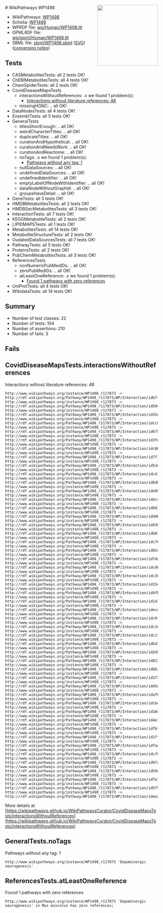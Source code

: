 <img style="float: right; width: 200px" src="../logo.png" />
# WikiPathways WP1498

* WikiPathways: [WP1498](https://identifiers.org/wikipathways:WP1498)
* Scholia: [WP1498](https://scholia.toolforge.org/wikipathways/WP1498)
* WPRDF file: [wp/Human/WP1498.ttl](../wp/Human/WP1498.ttl)
* GPMLRDF file: [wp/gpml/Human/WP1498.ttl](../wp/gpml/Human/WP1498.ttl)
* SBML file: [sbml/WP1498.sbml](../sbml/WP1498.sbml) ([SVG](../sbml/WP1498.svg)) ([conversion notes](../sbml/WP1498.txt))

## Tests
* CASMetabolitesTests: all 2 tests OK!
* ChEBIMetabolitesTests: all 4 tests OK!
* ChemSpiderTests: all 2 tests OK!
* CovidDiseaseMapsTests
    * interactionsWithoutReferences: .x we found 1 problem(s):
        * [Interactions without literature references: 48](#9701cd46)
    * missingHGNC: .. all OK!
* DataNodesTests: all 4 tests OK!
* EnsemblTests: all 5 tests OK!
* GeneralTests
    * titlesShortEnough: .. all OK!
    * weirdCharacterTitles: .. all OK!
    * duplicateTitles: .. all OK!
    * curationAndHypothetical: .. all OK!
    * curationAndNeedsWork: .. all OK!
    * curationAndReactome: .. all OK!
    * noTags: .x we found 1 problem(s):
        * [Pathways without any tag: 1](#b5a30a81)
    * nullDataSources: .. all OK!
    * undefinedDataSources: .. all OK!
    * undefinedIdentifier: .. all OK!
    * emptyLabelOfNodeWithIdentifier: .. all OK!
    * dataNodeWithoutGraphId: .. all OK!
    * groupsHaveDetail: .. all OK!
* GeneTests: all 3 tests OK!
* HMDBMetabolitesTests: all 2 tests OK!
* HMDBSecMetabolitesTests: all 3 tests OK!
* InteractionTests: all 7 tests OK!
* KEGGMetaboliteTests: all 2 tests OK!
* LIPIDMAPSTests: all 1 tests OK!
* MetabolitesTests: all 14 tests OK!
* MetaboliteStructureTests: all 2 tests OK!
* OudatedDataSourcesTests: all 7 tests OK!
* PathwayTests: all 5 tests OK!
* ProteinsTests: all 2 tests OK!
* PubChemMetabolitesTests: all 3 tests OK!
* ReferencesTests
    * nonNumericPubMedIDs: .. all OK!
    * zeroPubMedIDs: .. all OK!
    * atLeastOneReference: .x we found 1 problem(s):
        * [Found 1 pathways with zero references](#35eb778e)
* UniProtTests: all 4 tests OK!
* WikidataTests: all 14 tests OK!


## Summary

* Number of test classes: 22
* Number of tests: 104
* Number of assertions: 210
* Number of fails: 3

## Fails

<a name="9701cd46" />

## CovidDiseaseMapsTests.interactionsWithoutReferences

Interactions without literature references: 48
```
http://www.wikipathways.org/instance/WP1498_r117873 -> http://rdf.wikipathways.org/Pathway/WP1498_r117873/WP/Interaction/idb7f338c
http://www.wikipathways.org/instance/WP1498_r117873 -> http://rdf.wikipathways.org/Pathway/WP1498_r117873/WP/Interaction/id5941562f
http://www.wikipathways.org/instance/WP1498_r117873 -> http://rdf.wikipathways.org/Pathway/WP1498_r117873/WP/Interaction/id35dee3bf
http://www.wikipathways.org/instance/WP1498_r117873 -> http://rdf.wikipathways.org/Pathway/WP1498_r117873/WP/Interaction/idcc976520
http://www.wikipathways.org/instance/WP1498_r117873 -> http://rdf.wikipathways.org/Pathway/WP1498_r117873/WP/Interaction/id675a5e2a
http://www.wikipathways.org/instance/WP1498_r117873 -> http://rdf.wikipathways.org/Pathway/WP1498_r117873/WP/Interaction/id3fe9143
http://www.wikipathways.org/instance/WP1498_r117873 -> http://rdf.wikipathways.org/Pathway/WP1498_r117873/WP/Interaction/idc888bc0f
http://www.wikipathways.org/instance/WP1498_r117873 -> http://rdf.wikipathways.org/Pathway/WP1498_r117873/WP/Interaction/id7f139528
http://www.wikipathways.org/instance/WP1498_r117873 -> http://rdf.wikipathways.org/Pathway/WP1498_r117873/WP/Interaction/id53dd01c6
http://www.wikipathways.org/instance/WP1498_r117873 -> http://rdf.wikipathways.org/Pathway/WP1498_r117873/WP/Interaction/idc4103706
http://www.wikipathways.org/instance/WP1498_r117873 -> http://rdf.wikipathways.org/Pathway/WP1498_r117873/WP/Interaction/id6d0b98ae
http://www.wikipathways.org/instance/WP1498_r117873 -> http://rdf.wikipathways.org/Pathway/WP1498_r117873/WP/Interaction/ide9580c0a
http://www.wikipathways.org/instance/WP1498_r117873 -> http://rdf.wikipathways.org/Pathway/WP1498_r117873/WP/Interaction/id4cc33ac8
http://www.wikipathways.org/instance/WP1498_r117873 -> http://rdf.wikipathways.org/Pathway/WP1498_r117873/WP/Interaction/id8d176265
http://www.wikipathways.org/instance/WP1498_r117873 -> http://rdf.wikipathways.org/Pathway/WP1498_r117873/WP/Interaction/idd4b0d225
http://www.wikipathways.org/instance/WP1498_r117873 -> http://rdf.wikipathways.org/Pathway/WP1498_r117873/WP/Interaction/id430ec52a
http://www.wikipathways.org/instance/WP1498_r117873 -> http://rdf.wikipathways.org/Pathway/WP1498_r117873/WP/Interaction/idb01b0981
http://www.wikipathways.org/instance/WP1498_r117873 -> http://rdf.wikipathways.org/Pathway/WP1498_r117873/WP/Interaction/idc78ba470
http://www.wikipathways.org/instance/WP1498_r117873 -> http://rdf.wikipathways.org/Pathway/WP1498_r117873/WP/Interaction/id82473a66
http://www.wikipathways.org/instance/WP1498_r117873 -> http://rdf.wikipathways.org/Pathway/WP1498_r117873/WP/Interaction/id7dad2372
http://www.wikipathways.org/instance/WP1498_r117873 -> http://rdf.wikipathways.org/Pathway/WP1498_r117873/WP/Interaction/idcd8796c3
http://www.wikipathways.org/instance/WP1498_r117873 -> http://rdf.wikipathways.org/Pathway/WP1498_r117873/WP/Interaction/idc307a224
http://www.wikipathways.org/instance/WP1498_r117873 -> http://rdf.wikipathways.org/Pathway/WP1498_r117873/WP/Interaction/id15c6390a
http://www.wikipathways.org/instance/WP1498_r117873 -> http://rdf.wikipathways.org/Pathway/WP1498_r117873/WP/Interaction/id4fbfa463
http://www.wikipathways.org/instance/WP1498_r117873 -> http://rdf.wikipathways.org/Pathway/WP1498_r117873/WP/Interaction/id14773e62
http://www.wikipathways.org/instance/WP1498_r117873 -> http://rdf.wikipathways.org/Pathway/WP1498_r117873/WP/Interaction/idece3726
http://www.wikipathways.org/instance/WP1498_r117873 -> http://rdf.wikipathways.org/Pathway/WP1498_r117873/WP/Interaction/idc9fd0146
http://www.wikipathways.org/instance/WP1498_r117873 -> http://rdf.wikipathways.org/Pathway/WP1498_r117873/WP/Interaction/idc10db546
http://www.wikipathways.org/instance/WP1498_r117873 -> http://rdf.wikipathways.org/Pathway/WP1498_r117873/WP/Interaction/idc11e5c89
http://www.wikipathways.org/instance/WP1498_r117873 -> http://rdf.wikipathways.org/Pathway/WP1498_r117873/WP/Interaction/idb4337c3e
http://www.wikipathways.org/instance/WP1498_r117873 -> http://rdf.wikipathways.org/Pathway/WP1498_r117873/WP/Interaction/id2459ed9c
http://www.wikipathways.org/instance/WP1498_r117873 -> http://rdf.wikipathways.org/Pathway/WP1498_r117873/WP/Interaction/id813a7903
http://www.wikipathways.org/instance/WP1498_r117873 -> http://rdf.wikipathways.org/Pathway/WP1498_r117873/WP/Interaction/idbb1e7826
http://www.wikipathways.org/instance/WP1498_r117873 -> http://rdf.wikipathways.org/Pathway/WP1498_r117873/WP/Interaction/id1f721b0d
http://www.wikipathways.org/instance/WP1498_r117873 -> http://rdf.wikipathways.org/Pathway/WP1498_r117873/WP/Interaction/id45dc23f8
http://www.wikipathways.org/instance/WP1498_r117873 -> http://rdf.wikipathways.org/Pathway/WP1498_r117873/WP/Interaction/idaf611e7e
http://www.wikipathways.org/instance/WP1498_r117873 -> http://rdf.wikipathways.org/Pathway/WP1498_r117873/WP/Interaction/idcb4a8be4
http://www.wikipathways.org/instance/WP1498_r117873 -> http://rdf.wikipathways.org/Pathway/WP1498_r117873/WP/Interaction/id16daf214
http://www.wikipathways.org/instance/WP1498_r117873 -> http://rdf.wikipathways.org/Pathway/WP1498_r117873/WP/Interaction/id4e145f21
http://www.wikipathways.org/instance/WP1498_r117873 -> http://rdf.wikipathways.org/Pathway/WP1498_r117873/WP/Interaction/idfbf6855e
http://www.wikipathways.org/instance/WP1498_r117873 -> http://rdf.wikipathways.org/Pathway/WP1498_r117873/WP/Interaction/id1ff21c4a
http://www.wikipathways.org/instance/WP1498_r117873 -> http://rdf.wikipathways.org/Pathway/WP1498_r117873/WP/Interaction/idfaa4ae60
http://www.wikipathways.org/instance/WP1498_r117873 -> http://rdf.wikipathways.org/Pathway/WP1498_r117873/WP/Interaction/idcf9a44de
http://www.wikipathways.org/instance/WP1498_r117873 -> http://rdf.wikipathways.org/Pathway/WP1498_r117873/WP/Interaction/id97a7e780
http://www.wikipathways.org/instance/WP1498_r117873 -> http://rdf.wikipathways.org/Pathway/WP1498_r117873/WP/Interaction/id59c81f67
http://www.wikipathways.org/instance/WP1498_r117873 -> http://rdf.wikipathways.org/Pathway/WP1498_r117873/WP/Interaction/id7e7b7430
http://www.wikipathways.org/instance/WP1498_r117873 -> http://rdf.wikipathways.org/Pathway/WP1498_r117873/WP/Interaction/id5f9d5661
http://www.wikipathways.org/instance/WP1498_r117873 -> http://rdf.wikipathways.org/Pathway/WP1498_r117873/WP/Interaction/idee2fbb43
```

More details at [https://wikipathways.github.io/WikiPathwaysCurator/CovidDiseaseMapsTests/interactionsWithoutReferences](https://wikipathways.github.io/WikiPathwaysCurator/CovidDiseaseMapsTests/interactionsWithoutReferences)

<a name="b5a30a81" />

## GeneralTests.noTags

Pathways without any tag: 1
```
http://www.wikipathways.org/instance/WP1498_r117873 'Dopaminergic neurogenesis' 
```

<a name="35eb778e" />

## ReferencesTests.atLeastOneReference

Found 1 pathways with zero references
```
http://www.wikipathways.org/instance/WP1498_r117873 'Dopaminergic neurogenesis' in Mus musculus has zero references; 
```

